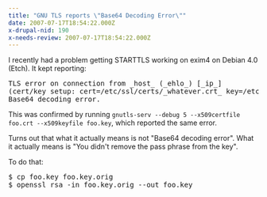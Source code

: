 ```yaml
---
title: "GNU TLS reports \"Base64 Decoding Error\""
date: 2007-07-17T18:54:22.000Z
x-drupal-nid: 190
x-needs-review: 2007-07-17T18:54:22.000Z
---
```

I recently had a problem getting STARTTLS working on exim4 on Debian 4.0 (Etch). It kept reporting:

<pre>TLS error on connection from _host_ (_ehlo_) [_ip_]
(cert/key setup: cert=/etc/ssl/certs/_whatever.crt_ key=/etc/ssl/private/_whatever.key_:
Base64 decoding error.</pre>

This was confirmed by running `gnutls-serv --debug 5 --x509certfile foo.crt --x509keyfile foo.key`, which reported the same error.

Turns out that what it actually means is not "Base64 decoding error". What it actually means is "You didn't remove the pass phrase from the key".

To do that:

<pre>$ cp foo.key foo.key.orig
$ openssl rsa -in foo.key.orig --out foo.key
</pre>
